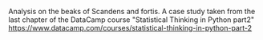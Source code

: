 Analysis on the beaks of Scandens and fortis. A case study taken from the last chapter of the DataCamp course "Statistical Thinking in Python part2" https://www.datacamp.com/courses/statistical-thinking-in-python-part-2
